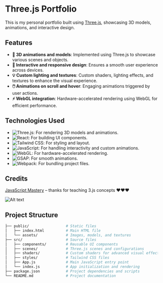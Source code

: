 # Three.js Portfolio

This is my personal portfolio built using [Three.js](https://threejs.org/), showcasing 3D models, animations, and interactive design.

## Features
- **🎥 3D animations and models**: Implemented using Three.js to showcase various scenes and objects.
- **📱 Interactive and responsive design**: Ensures a smooth user experience across devices.
- **💡 Custom lighting and textures**: Custom shaders, lighting effects, and textures to enhance the visual experience.
- **🖱️ Animations on scroll and hover**: Engaging animations triggered by user actions.
- **⚡ WebGL integration**: Hardware-accelerated rendering using WebGL for efficient performance.

## Technologies Used
- ![Three.js](https://img.shields.io/badge/Three.js-000000?style=for-the-badge&logo=three.js&logoColor=white): For rendering 3D models and animations.
- ![React](https://img.shields.io/badge/React-20232A?style=for-the-badge&logo=react&logoColor=61DAFB): For building UI components.
- ![Tailwind CSS](https://img.shields.io/badge/TailwindCSS-38B2AC?style=for-the-badge&logo=tailwind-css&logoColor=white): For styling and layout.
- ![JavaScript](https://img.shields.io/badge/JavaScript-F7DF1E?style=for-the-badge&logo=javascript&logoColor=black): For handling interactivity and custom animations.
- ![WebGL](https://img.shields.io/badge/WebGL-990000?style=for-the-badge&logo=webgl&logoColor=white): For hardware-accelerated rendering.
- ![GSAP](https://img.shields.io/badge/GSAP-88CE02?style=for-the-badge&logo=greensock&logoColor=white): For smooth animations.
- ![Webpack](https://img.shields.io/badge/Webpack-8DD6F9?style=for-the-badge&logo=webpack&logoColor=white): For bundling project files.


## Credits
[JavaScript Mastery](https://www.youtube.com/@javascriptmastery) – thanks for teaching 3.js concepts ❤️❤️❤️

![Alt text](./assets/pic.png)

## Project Structure
```bash
├── public/                 # Static files
│   ├── index.html          # Main HTML file
│   └── assets/             # Images, models, and textures
├── src/                    # Source files
│   ├── components/         # Reusable UI components
│   ├── scenes/             # Three.js scenes and configurations
│   ├── shaders/            # Custom shaders for advanced visual effects
│   ├── styles/             # Tailwind CSS files
│   ├── App.js              # Main JavaScript entry point
│   └── index.js            # App initialization and rendering
├── package.json            # Project dependencies and scripts
└── README.md               # Project documentation

